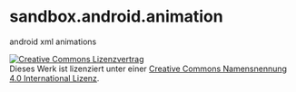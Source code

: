 sandbox.android.animation
=========================

android xml animations


<a rel="license" href="http://creativecommons.org/licenses/by/4.0/"><img alt="Creative Commons Lizenzvertrag" style="border-width:0" src="http://i.creativecommons.org/l/by/4.0/88x31.png" /></a><br />Dieses Werk ist lizenziert unter einer <a rel="license" href="http://creativecommons.org/licenses/by/4.0/">Creative Commons Namensnennung 4.0 International Lizenz</a>.
